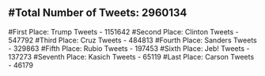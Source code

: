 #Total Number of Tweets: 2960134 
---
#First Place: Trump Tweets - 1151642
#Second Place: Clinton Tweets - 547792
#Third Place: Cruz Tweets - 484813
#Fourth Place: Sanders Tweets - 329863
#Fifth Place: Rubio Tweets - 197453
#Sixth Place: Jeb! Tweets - 137273
#Seventh Place: Kasich Tweets - 65119
#Last Place: Carson Tweets - 46179
